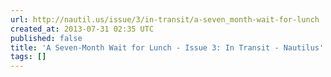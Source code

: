 ```yaml
---
url: http://nautil.us/issue/3/in-transit/a-seven_month-wait-for-lunch
created_at: 2013-07-31 02:35 UTC
published: false
title: 'A Seven-Month Wait for Lunch - Issue 3: In Transit - Nautilus'
tags: []
---
```



